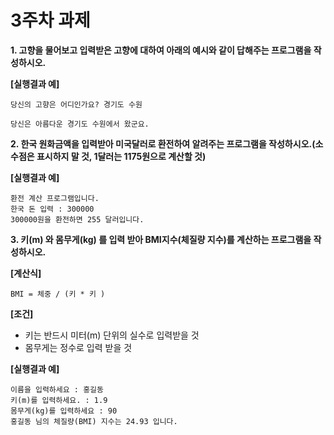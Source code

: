 # 3주차 과제
**1. 고향을 물어보고 입력받은 고향에 대하여 아래의 예시와 같이 답해주는 프로그램을 작성하시오.**

**[실행결과 예]**

```
당신의 고향은 어디인가요? 경기도 수원

당신은 아름다운 경기도 수원에서 왔군요.
```
 

 

**2. 한국 원화금액을 입력받아 미국달러로 환전하여 알려주는 프로그램을 작성하시오.(소수점은 표시하지 말 것, 1달러는 1175원으로 계산할 것)**

**[실행결과 예]**

```
환전 계산 프로그램입니다.
한국 돈 입력 : 300000
300000원을 환전하면 255 달러입니다.
```
 

**3. 키(m) 와 몸무게(kg) 를 입력 받아  BMI지수(체질량 지수)를 계산하는 프로그램을 작성하시오.**

**[계산식]**
```
BMI = 체중 / (키 * 키 )
```

**[조건]**

* 키는 반드시 미터(m) 단위의 실수로 입력받을 것
* 몸무게는 정수로 입력 받을 것

**[실행결과 예]**
```
이름을 입력하세요 : 홍길동
키(m)를 입력하세요. : 1.9
몸무게(kg)를 입력하세요 : 90
홍길동 님의 체질량(BMI) 지수는 24.93 입니다.
```